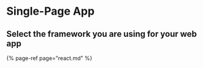 # Single-Page App

## Select the framework you are using for your web app

{% page-ref page="react.md" %}



